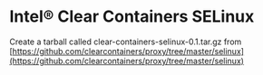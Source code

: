 # Intel® Clear Containers SELinux

Create a tarball called clear-containers-selinux-0.1.tar.gz from 
[https://github.com/clearcontainers/proxy/tree/master/selinux](https://github.com/clearcontainers/proxy/tree/master/selinux)

